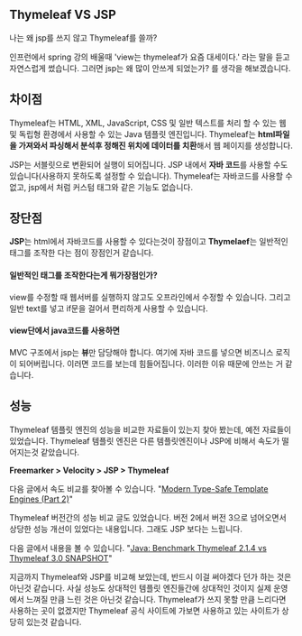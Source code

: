 ## Thymeleaf VS JSP

나는 왜 jsp를 쓰지 않고 Thymeleaf를 쓸까?

인프런에서 spring 강의 배울때 'view는 thymeleaf가 요즘 대세이다.' 라는 말을 듣고 자연스럽게 썼습니다. 그러면 jsp는 왜 많이 안쓰게 되었는가? 를 생각을 해보겠습니다.





## 차이점

Thymeleaf는 HTML, XML, JavaScript, CSS 및 일반 텍스트를 처리 할 수 있는 웹 및 독립형 환경에서 사용할 수 있는 Java 템플릿 엔진입니다. Thymeleaf는 **html파일을 가져와서 파싱해서 분석후 정해진 위치에 데이터를 치환**해서 웹 페이지를 생성합니다.



JSP는 서블릿으로 변환되어 실행이 되어집니다. JSP 내에서 **자바 코드**를 사용할 수도 있습니다(사용하지 못하도록 설정할 수 있습니다). Thymeleaf는 자바코드를 사용할 수 없고, jsp에서 처럼 커스텀 태그와 같은 기능도 없습니다.



## 장단점

**JSP**는 html에서 자바코드를 사용할 수 있다는것이 장점이고 **Thymelaef**는 일반적인 태그를  조작한 다는 점이 장점인거 같습니다.

#### 일반적인 태그를 조작한다는게 뭐가장점인가?

view를 수정할 때 웹서버를 실행하지 않고도 오프라인에서 수정할 수 있습니다. 그리고 일반 text를 넣고 if문을 걸어서 편리하게 사용할 수 있습니다.



#### view단에서 java코드를 사용하면

MVC 구조에서 jsp는 **뷰**만 담당해야 합니다. 여기에 자바 코드를 넣으면 비즈니스 로직이 되어버립니다. 이러면 코드를 보는데 힘들어집니다. 이러한 이유 때문에 안쓰는 거 같습니다.





## 성능

Thymeleaf 템플릿 엔진의 성능을 비교한 자료들이 있는지 찾아 봤는데, 예전 자료들이 있었습니다. Thymeleaf 템플릿 엔진은 다른 템플릿엔진이나 JSP에 비해서 속도가 떨어지는것 같았습니다.



**Freemarker > Velocity > JSP > Thymeleaf**



다음 글에서 속도 비교를 찾아볼 수 있습니다. "[Modern Type-Safe Template Engines (Part 2)](https://dzone.com/articles/modern-type-safe-template-engines-part-2)"





Thymeleaf 버전간의 성능 비교 글도 있었습니다. 버전 2에서 버전 3으로 넘어오면서 상당한 성능 개선이 있었다는 내용입니다. 그래도 JSP 보다는 느립니다. 



다음 글에서 내용을 볼 수 있습니다. "[Java: Benchmark Thymeleaf 2.1.4 vs Thymeleaf 3.0 SNAPSHOT](https://smarterco.de/java-benchmark-thymeleaf-2.1.4-vs-thymeleaf-3.0-snapshot/)"



지금까지 Thymeleaf와 JSP를 비교해 보았는데, 반드시 이걸 써야겠다 던가 하는 것은 아닌것 같습니다. 사실 성능도 상대적인 템플릿 엔진들간에 상대적인 것이지 실제 운영에서 느껴질 만큼 느린 것은 아닌것 같습니다. Thymeleaf가 쓰지 못할 만큼 느리다면 사용하는 곳이 없겠지만 Thymeleaf 공식 사이트에 가보면 사용하고 있는 사이트가 상당히 있는것 같습니다.